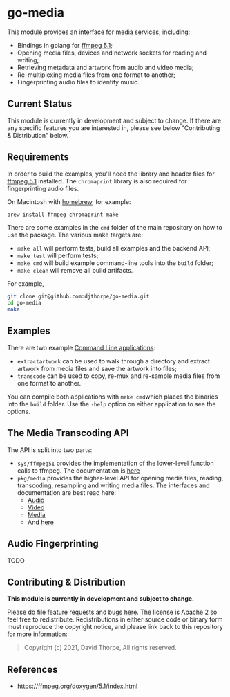 
# go-media

This module provides an interface for media services, including:

  * Bindings in golang for [ffmpeg 5.1](https://ffmpeg.org/);
  * Opening media files, devices and network sockets for reading 
    and writing;
  * Retrieving metadata and artwork from audio and video media;
  * Re-multiplexing media files from one format to another;
  * Fingerprinting audio files to identify music.

## Current Status

This module is currently in development and subject to change. If there are any specific features
you are interested in, please see below "Contributing & Distribution" below.

## Requirements

In order to build the examples, you'll need the library and header files for [ffmpeg 5.1](https://ffmpeg.org/download.html) installed. The `chromaprint` library is also required for fingerprinting audio files.

On Macintosh with [homebrew](http://bew.sh/), for example:

```bash
brew install ffmpeg chromaprint make
```

There are some examples in the `cmd` folder of the main repository on how to use
the package. The various make targets are:

  * `make all` will perform tests, build all examples and the backend API;
  * `make test` will perform tests;
  * `make cmd` will build example command-line tools into the `build` folder;
  * `make clean` will remove all build artifacts.

For example,

```bash
git clone git@github.com:djthorpe/go-media.git
cd go-media
make
```

## Examples

There are two example [Command Line applications](https://github.com/mutablelogic/go-media/tree/master/cmd):

  * `extractartwork` can be used to walk through a directory and extract artwork from media
    files and save the artwork into files;
  * `transcode` can be used to copy, re-mux and re-sample media files from one format to another.

You can compile both applications with `make cmd`which places the binaries into the `build` folder. 
Use the `-help` option on either application to see the options.


## The Media Transcoding API

The API is split into two parts:

  * `sys/ffmpeg51` provides the implementation of the lower-level function calls
    to ffmpeg. The documentation is [here](https://pkg.go.dev/github.com/mutablelogic/go-media/sys/ffmpeg51)
  * `pkg/media` provides the higher-level API for opening media files, reading,
    transcoding, resampling and writing media files. The interfaces and documentation
    are best read here:
      * [Audio](https://github.com/mutablelogic/go-media/blob/master/audio.go)
      * [Video](https://github.com/mutablelogic/go-media/blob/master/video.go)
      * [Media](https://github.com/mutablelogic/go-media/blob/master/media.go)
      * And [here](https://pkg.go.dev/github.com/mutablelogic/go-media/)

## Audio Fingerprinting

TODO

## Contributing & Distribution

__This module is currently in development and subject to change.__

Please do file feature requests and bugs [here](https://github.com/mutablelogic/go-media/issues).
The license is Apache 2 so feel free to redistribute. Redistributions in either source
code or binary form must reproduce the copyright notice, and please link back to this
repository for more information:

> Copyright (c) 2021, David Thorpe, All rights reserved.

## References

  * https://ffmpeg.org/doxygen/5.1/index.html

